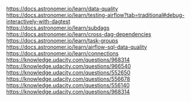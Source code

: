 <https://docs.astronomer.io/learn/data-quality> <br>
<https://docs.astronomer.io/learn/testing-airflow?tab=traditional#debug-interactively-with-dagtest> <br>
<https://docs.astronomer.io/learn/subdags> <br>
<https://docs.astronomer.io/learn/cross-dag-dependencies> <br>
<https://docs.astronomer.io/learn/task-groups> <br>
<https://docs.astronomer.io/learn/airflow-sql-data-quality> <br>
<https://docs.astronomer.io/learn/connections> <br>
<https://knowledge.udacity.com/questions/968314> <br>
<https://knowledge.udacity.com/questions/966540> <br>
<https://knowledge.udacity.com/questions/552650> <br>
<https://knowledge.udacity.com/questions/556678> <br>
<https://knowledge.udacity.com/questions/556140> <br>
<https://knowledge.udacity.com/questions/968314> <br>
